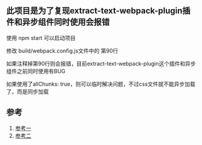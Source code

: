 ## 此项目是为了复现extract-text-webpack-plugin插件和异步组件同时使用会报错

使用 npm start 可以启动项目

修改 build/webpack.config.js文件中的 第90行

如果注释掉第90行则会报错，目前extract-text-webpack-plugin这个插件和异步组件之前同时使用有BUG

如果使用了allChunks: true，则可以临时解决问题，不过css文件就不能异步加载了，而是同步加载

## 参考
1. [参考一](https://github.com/webpack-contrib/extract-text-webpack-plugin/issues/456)
2. [参考二](https://github.com/webpack/webpack/issues/959)
